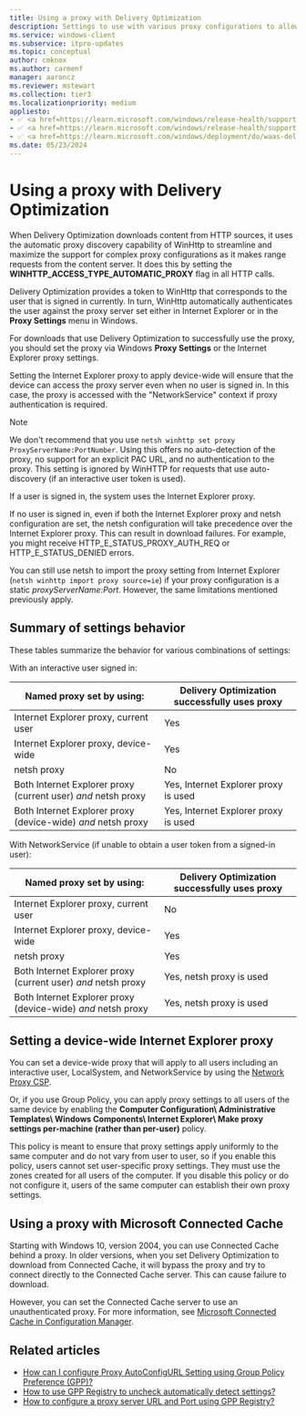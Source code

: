 ```yaml
---
title: Using a proxy with Delivery Optimization
description: Settings to use with various proxy configurations to allow Delivery Optimization to work in your environment.
ms.service: windows-client
ms.subservice: itpro-updates
ms.topic: conceptual
author: cmknox
ms.author: carmenf
manager: aaroncz
ms.reviewer: mstewart
ms.collection: tier3
ms.localizationpriority: medium
appliesto:
- ✅ <a href=https://learn.microsoft.com/windows/release-health/supported-versions-windows-client target=_blank>Windows 11</a>
- ✅ <a href=https://learn.microsoft.com/windows/release-health/supported-versions-windows-client target=_blank>Windows 10</a>
- ✅ <a href=https://learn.microsoft.com/windows/deployment/do/waas-delivery-optimization target=_blank>Delivery Optimization</a>
ms.date: 05/23/2024
---
```


# Using a proxy with Delivery Optimization

When Delivery Optimization downloads content from HTTP sources, it uses the automatic proxy discovery capability of WinHttp to streamline and maximize the support for complex proxy configurations as it makes range requests from the content server. It does this by setting the **WINHTTP_ACCESS_TYPE_AUTOMATIC_PROXY** flag in all HTTP calls.

Delivery Optimization provides a token to WinHttp that corresponds to the user that is signed in currently. In turn, WinHttp automatically authenticates the user against the proxy server set either in Internet Explorer or in the **Proxy Settings** menu in Windows.

For downloads that use Delivery Optimization to successfully use the proxy, you should set the proxy via Windows **Proxy Settings** or the Internet Explorer proxy settings.

Setting the Internet Explorer proxy to apply device-wide will ensure that the device can access the proxy server even when no user is signed in. In this case, the proxy is accessed with the "NetworkService" context if proxy authentication is required.

> [!NOTE]
> We don't recommend that you use `netsh winhttp set proxy ProxyServerName:PortNumber`. Using this offers no auto-detection of the proxy, no support for an explicit PAC URL, and no authentication to the proxy. This setting is ignored by WinHTTP for requests that use auto-discovery (if an interactive user token is used).

If a user is signed in, the system uses the Internet Explorer proxy.

If no user is signed in, even if both the Internet Explorer proxy and netsh configuration are set, the netsh configuration will take precedence over the Internet Explorer proxy. This can result in download failures. For example, you might receive HTTP_E_STATUS_PROXY_AUTH_REQ or HTTP_E_STATUS_DENIED errors.

You can still use netsh to import the proxy setting from Internet Explorer (`netsh winhttp import proxy source=ie`) if your proxy configuration is a static *proxyServerName:Port*. However, the same limitations mentioned previously apply.

## Summary of settings behavior

These tables summarize the behavior for various combinations of settings:

With an interactive user signed in:

|Named proxy set by using:  |Delivery Optimization successfully uses proxy  |
|---------|---------|
|Internet Explorer proxy, current user     |  Yes       |
|Internet Explorer proxy, device-wide     |   Yes   |
|netsh proxy     |  No       |
|Both Internet Explorer proxy (current user) *and* netsh proxy     | Yes, Internet Explorer proxy is used        |
|Both Internet Explorer proxy (device-wide) *and* netsh proxy     | Yes, Internet Explorer proxy is used        |

With NetworkService (if unable to obtain a user token from a signed-in user):

|Named proxy set by using:  |Delivery Optimization successfully uses proxy  |
|---------|---------|
|Internet Explorer proxy, current user     |  No       |
|Internet Explorer proxy, device-wide     |   Yes   |
|netsh proxy     |  Yes      |
|Both Internet Explorer proxy (current user) *and* netsh proxy     | Yes, netsh proxy is used        |
|Both Internet Explorer proxy (device-wide) *and* netsh proxy     | Yes, netsh proxy is used        |

## Setting a device-wide Internet Explorer proxy

You can set a device-wide proxy that will apply to all users including an interactive user, LocalSystem, and NetworkService by using the [Network Proxy CSP](/windows/client-management/mdm/networkproxy-csp).

Or, if you use Group Policy, you can apply proxy settings to all users of the same device by enabling the **Computer Configuration\ Administrative Templates\ Windows Components\ Internet Explorer\ Make proxy settings per-machine (rather than per-user)** policy.

This policy is meant to ensure that proxy settings apply uniformly to the same computer and do not vary from user to user, so if you enable this policy, users cannot set user-specific proxy settings. They must use the zones created for all users of the computer. If you disable this policy or do not configure it, users of the same computer can establish their own proxy settings.

## Using a proxy with Microsoft Connected Cache

Starting with Windows 10, version 2004, you can use Connected Cache behind a proxy. In older versions, when you set Delivery Optimization to download from Connected Cache, it will bypass the proxy and try to connect directly to the Connected Cache server. This can cause failure to download.

However, you can set the Connected Cache server to use an unauthenticated proxy. For more information, see [Microsoft Connected Cache in Configuration Manager](/mem/configmgr/core/plan-design/hierarchy/microsoft-connected-cache#prerequisites-and-limitations).

## Related articles

- [How can I configure Proxy AutoConfigURL Setting using Group Policy Preference (GPP)?](/archive/blogs/askie/how-can-i-configure-proxy-autoconfigurl-setting-using-group-policy-preference-gpp)
- [How to use GPP Registry to uncheck automatically detect settings?](/archive/blogs/askie/how-to-use-gpp-registry-to-uncheck-automatically-detect-settings)
- [How to configure a proxy server URL and Port using GPP Registry?](/archive/blogs/askie/how-to-configure-a-proxy-server-url-and-port-using-gpp-registry)
